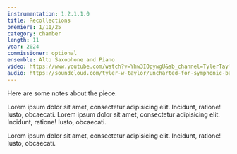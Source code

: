```yaml
---
instrumentation: 1.2.1.1.0
title: Recollections
premiere: 1/11/25
category: chamber
length: 11
year: 2024
commissioner: optional
ensemble: Alto Saxophone and Piano
video: https://www.youtube.com/watch?v=Yhw3IOpywgU&ab_channel=TylerTaylorComposer
audio: https://soundcloud.com/tyler-w-taylor/uncharted-for-symphonic-band-2024
---
```


Here are some notes about the piece.

Lorem ipsum dolor sit amet, consectetur adipisicing elit. Incidunt, ratione! Iusto, obcaecati. Lorem ipsum dolor sit amet, consectetur adipisicing elit. Incidunt, ratione! Iusto, obcaecati.

Lorem ipsum dolor sit amet, consectetur adipisicing elit. Incidunt, ratione! Iusto, obcaecati.
